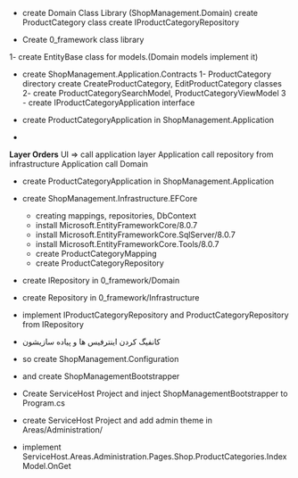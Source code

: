 * create Domain Class Library (ShopManagement.Domain)
create ProductCategory class
create IProductCategoryRepository


* Create 0_framework class library

1- create EntityBase class for models.(Domain models implement it)

* create ShopManagement.Application.Contracts
1- ProductCategory directory create CreateProductCategory, EditProductCategory classes
2- create ProductCategorySearchModel, ProductCategoryViewModel
3 - create IProductCategoryApplication interface

* create ProductCategoryApplication in ShopManagement.Application
* 
**Layer Orders**
UI => call application layer
Application call repository from infrastructure
Application call Domain

* create ProductCategoryApplication in ShopManagement.Application

* create ShopManagement.Infrastructure.EFCore
  * creating mappings, repositories, DbContext
  * install Microsoft.EntityFrameworkCore/8.0.7
  * install Microsoft.EntityFrameworkCore.SqlServer/8.0.7
  * install Microsoft.EntityFrameworkCore.Tools/8.0.7
  * create ProductCategoryMapping
  * create ProductCategoryRepository

* create IRepository in 0_framework/Domain
* create Repository in 0_framework/Infrastructure
* implement IProductCategoryRepository and ProductCategoryRepository from IRepository

* کانفیگ کردن اینترفیس ها و پیاده سازیشون
*  so create ShopManagement.Configuration
* and create ShopManagementBootstrapper

* Create ServiceHost Project and inject ShopManagementBootstrapper to Program.cs


* create ServiceHost Project and add admin theme in Areas/Administration/
* implement ServiceHost.Areas.Administration.Pages.Shop.ProductCategories.IndexModel.OnGet

